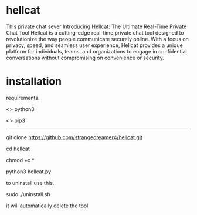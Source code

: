 # hellcat
This private chat sever 
Introducing Hellcat: The Ultimate Real-Time Private Chat Tool
Hellcat is a cutting-edge real-time private chat tool designed to revolutionize the way people communicate securely online. With a focus on privacy, speed, and seamless user experience, Hellcat provides a unique platform for individuals, teams, and organizations to engage in confidential conversations without compromising on convenience or security.
# installation 

requirements.                                                       

<> python3                                                          

<> pip3                                                             
____________________________________________________________________

git clone https://github.com/strangedreamer4/hellcat.git            

cd hellcat                                                          

chmod +x *                                                          

python3 hellcat.py                                                  

to uninstall use this.                                              

sudo ./uninstall.sh                                                 

it will automatically delete the tool                               


